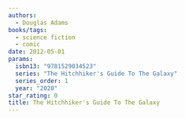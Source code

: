 ```yaml
---
authors:
  - Douglas Adams
books/tags:
  - science fiction
  - comic
date: 2012-05-01
params:
  isbn13: "9781529034523"
  series: "The Hitchhiker's Guide To The Galaxy"
  series_order: 1
  year: "2020"
star_rating: 0
title: The Hitchhiker's Guide To The Galaxy
---
```


<!--more-->
